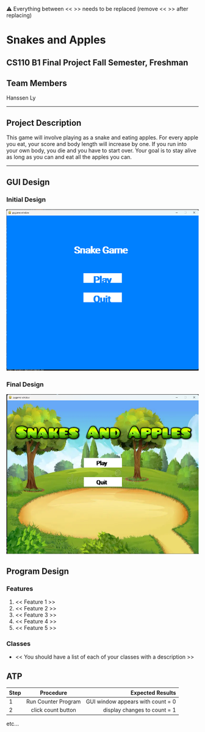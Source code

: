 
:warning: Everything between << >> needs to be replaced (remove << >> after replacing)

# Snakes and Apples 
## CS110 B1 Final Project  Fall Semester, Freshman

## Team Members

Hanssen Ly

***

## Project Description

This game will involve playing as a snake and eating apples. For every apple you eat, your score and body length will increase by one. If you run into your own body, you die and you have to start over. Your goal is to stay alive as long as you can and eat all the apples you can.

***    

## GUI Design

### Initial Design

![initial gui](assets/gui.jpg)

### Final Design

![final gui](assets/finalgui.jpg)

## Program Design

### Features

1. << Feature 1 >>
2. << Feature 2 >>
3. << Feature 3 >>
4. << Feature 4 >>
5. << Feature 5 >>

### Classes

- << You should have a list of each of your classes with a description >>

## ATP

| Step                 |Procedure             |Expected Results                   |
|----------------------|:--------------------:|----------------------------------:|
|  1                   | Run Counter Program  |GUI window appears with count = 0  |
|  2                   | click count button   | display changes to count = 1      |
etc...

